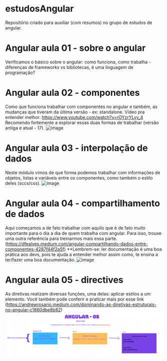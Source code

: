 # estudosAngular
Repositório criado para auxiliar (com resumos) no grupo de estudos de angular.

# Angular aula 01 - sobre o angular
Verificamos o básico sobre o angular: como funciona, como trabalha - diferenças de frameworks vs bibliotecas, é uma linguagem de programação? 

# Angular aula 02 - componentes
Como que funciona trabalhar com componentes no angular e também, as mudanças que tiveram da última versão - ex: standalone. 
Vídeo pra entender melhor: <https://www.youtube.com/watch?v=rOYzrYLyy_4>
Recomendo fortemente a explorar essas duas formas de trabalhar (versão antiga e atual - 17). 
![image](https://github.com/larisarapio/estudosAngular/assets/129699975/85949b14-1c56-4763-8ec7-8789de49b83e)

# Angular aula 03 - interpolação de dados
Neste módulo vimos de que forma podemos trabalhar com informações de objetos, listas e variáveis entre os componentes, como também o estilo deles (sccs/css).
![image](https://github.com/larisarapio/estudosAngular/assets/129699975/92bfbadb-fb1c-4ce6-b3ea-ab723c85b2de)


# Angular aula 04 - compartilhamento de dados
Aqui começamos a de fato trabalhar com aquilo que é de fato muito importante para o dia a dia de quem trabalha com angular. Para isso, trouxe uma outra referência para treinarmos mais essa parte. (https://dfealves.medium.com/angular-compartilhando-dados-entre-componentes-4287f44f2a5f)
**Lembrem-se: ler documentação é uma boa prática aos devs, pois te ajuda a entender melhor assim como, te ensina a ter/fazer uma boa documentação.
![image](https://github.com/larisarapio/estudosAngular/assets/129699975/655d1395-f6bb-4935-8ae5-d6160e75b116)

# Angular aula 05 - directives
As diretivas realizam diversas funções, uma delas: aplicar estilos a um elemento. Você também pode conferir e praticar mais por esse link (https://andrewrosario.medium.com/dominando-as-diretivas-estruturais-no-angular-c1860dbe8b82)
![alt text](image.png)
